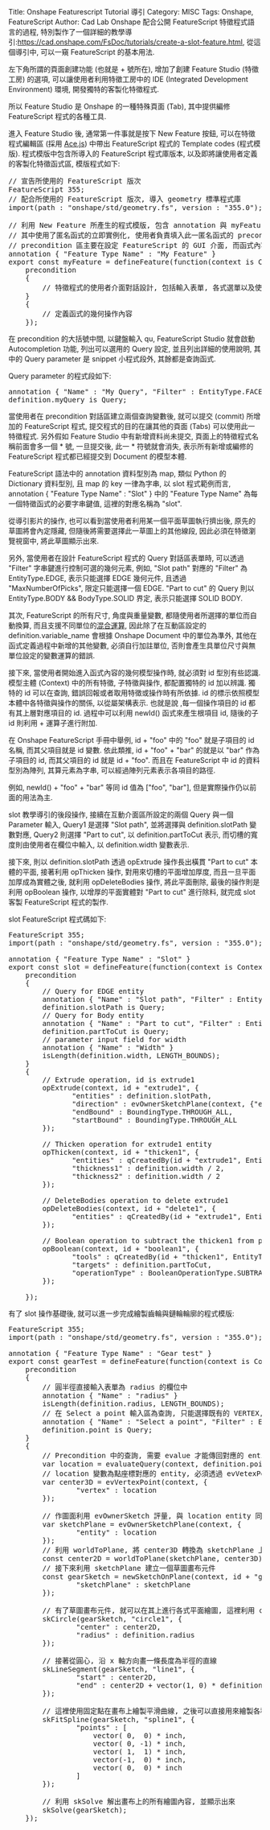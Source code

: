 Title: Onshape Featurescript Tutorial 導引
Category: MISC
Tags: Onshape, FeatureScript
Author: Cad Lab
Onshape 配合公開 FeatureScript 特徵程式語言的過程, 特別製作了一個詳細的教學導引:<a href="https://cad.onshape.com/FsDoc/tutorials/create-a-slot-feature.html">https://cad.onshape.com/FsDoc/tutorials/create-a-slot-feature.html</a>, 從這個導引中, 可以一窺 FeatureScript 的基本用法.

<!-- PELICAN_END_SUMMARY -->

左下角所謂的頁面創建功能 (也就是 + 號所在), 增加了創建 Feature Studio (特徵工房) 的選項, 可以讓使用者利用特徵工房中的 IDE (Integrated Development Environment) 環境, 開發獨特的客製化特徵程式.

所以 Feature Studio 是 Onshape 的一種特殊頁面 (Tab), 其中提供編修 FeatureScript 程式的各種工具.

進入 Feature Studio 後, 通常第一件事就是按下 New Feature 按鈕, 可以在特徵程式編輯區 (採用 <a href="https://github.com/ajaxorg/ace">Ace.js</a>) 中帶出 FeatureScript 程式的 Template codes (程式模版). 程式模版中包含所導入的 FeatureScript 程式庫版本, 以及即將讓使用者定義的客製化特徵函式區, 模版程式如下:

<pre class="brush: jscript">
// 宣告所使用的 FeatureScript 版次
FeatureScript 355;
// 配合所使用的 FeatureScript 版次, 導入 geometry 標準程式庫
import(path : "onshape/std/geometry.fs", version : "355.0");

// 利用 New Feature 所產生的程式模版, 包含 annotation 與 myFeature 常數的 export
// 其中使用了匿名函式的立即實例化, 使用者負責填入此一匿名函式的 precondition 與函式內容
// precondition 區主要在設定 FeatureScript 的 GUI 介面, 而函式內容則可實際產生各式特徵操作
annotation { "Feature Type Name" : "My Feature" }
export const myFeature = defineFeature(function(context is Context, id is Id, definition is map)
    precondition
    {
        // 特徵程式的使用者介面對話設計, 包括輸入表單, 各式選單以及使用者動態選擇的各種幾何特徵
    }
    {
        // 定義函式的幾何操作內容
    });
</pre>

在 precondition 的大括號中間, 以鍵盤輸入 qu, FeatureScript Studio 就會啟動 Autocompletion 功能, 列出可以選用的 Query 設定, 並且列出詳細的使用說明, 其中的 Query parameter 是 snippet 小程式段外, 其餘都是查詢函式.

Query parameter 的程式段如下:

<pre class="brush: jscript">
annotation { "Name" : "My Query", "Filter" : EntityType.FACE, "MaxNumberOfPicks" : 1 }
definition.myQuery is Query;
</pre>

當使用者在 precondition 對話區建立兩個查詢變數後, 就可以提交 (commit) 所增加的 FeatureScript 程式, 提交程式的目的在讓其他的頁面 (Tabs) 可以使用此一特徵程式. 另外假如 Feature Studio 中有新增資料尚未提交, 頁面上的特徵程式名稱前面會多一個 * 號, 一旦提交後, 此一 * 符號就會消失, 表示所有新增或編修的 FeatureScript 程式都已經提交到 Document 的模型本體.

FeatureScript 語法中的 annotation 資料型別為 map, 類似 Python 的 Dictionary 資料型別, 且 map 的 key 一律為字串, 以 slot 程式範例而言, annotation { "Feature Type Name" : "Slot" } 中的 "Feature Type Name" 為每一個特徵函式的必要字串鍵值, 這裡的對應名稱為 "slot".

從導引影片的操作, 也可以看到當使用者利用某一個平面草圖執行擠出後, 原先的草圖將會內定隱藏, 但隨後將需要選擇此一草圖上的其他線段, 因此必須在特徵瀏覽視窗中, 將此草圖顯示出來.

另外, 當使用者在設計 FeatureScript 程式的 Query 對話區表單時, 可以透過 "Filter" 字串鍵進行控制可選的幾何元素, 例如, "Slot path" 對應的 "Filter" 為 EntityType.EDGE, 表示只能選擇 EDGE 幾何元件, 且透過 "MaxNumberOfPicks", 限定只能選擇一個 EDGE.
"Part to cut" 的 Query 則以 EntityType.BODY && BodyType.SOLID 界定, 表示只能選擇 SOLID BODY.

其次, FeatureScript 的所有尺寸, 角度與重量變數, 都隨使用者所選擇的單位而自動換算, 而且支援不同單位的<a href="https://cad.onshape.com/FsDoc/intro.html">混合運算</a>, 因此除了在互動區設定的 definition.variable_name 會根據 Onshape Document 中的單位為準外, 其他在函式定義過程中新增的其他變數, 必須自行加註單位, 否則會產生具單位尺寸與無單位設定的變數運算的錯誤.

接下來, 當使用者開始進入函式內容的幾何模型操作時, 就必須對 id 型別有些認識. 模型主體 (Context) 中的所有特徵, 子特徵與操作, 都配置獨特的 id 加以辨識. 獨特的 id 可以在查詢, 錯誤回報或者取用特徵或操作時有所依據. id 的標示依照模型本體中各特徵與操作的關係, 以從屬架構表示. 也就是說 ,每一個操作項目的 id 都有其上層對應項目的 id. 過程中可以利用 newId() 函式來產生根項目 id, 隨後的子 id 則利用 + 運算子進行附加.

在 Onshape FeatureScript 手冊中舉例, id + "foo" 中的 "foo" 就是子項目的 id 名稱, 而其父項目就是 id 變數. 依此類推, id + "foo" + "bar" 的就是以 "bar" 作為子項目的 id, 而其父項目的 id 就是 id + "foo". 而且在 FeatureScript 中 id 的資料型別為陣列, 其算元素為字串, 可以經過陣列元素表示各項目的路徑. 

例如, newId() + "foo" + "bar" 等同 id 值為 ["foo", "bar"], 但是實際操作仍以前面的用法為主.

slot 教學導引的後段操作, 接續在互動介面區所設定的兩個 Query 與一個 Parameter 輸入, Query1 是選擇 "Slot path", 並將選擇與 definition.slotPath 變數對應, Query2 則選擇 "Part to cut", 以 definition.partToCut 表示, 而切槽的寬度則由使用者在欄位中輸入, 以 definition.width 變數表示.

接下來, 則以 definition.slotPath 透過 opExtrude 操作長出橫貫 "Part to cut" 本體的平面, 接著利用 opThicken 操作, 對用來切槽的平面增加厚度, 而且一旦平面加厚成為實體之後, 就利用 opDeleteBodies 操作, 將此平面刪除, 最後的操作則是利用 opBoolean 操作, 以增厚的平面實體對 "Part to cut" 進行除料, 就完成 slot 客製 FeatureScript 程式的製作.

slot FeatureScript 程式碼如下:

<pre class="brush: jscript">
FeatureScript 355;
import(path : "onshape/std/geometry.fs", version : "355.0");

annotation { "Feature Type Name" : "Slot" }
export const slot = defineFeature(function(context is Context, id is Id, definition is map)
    precondition
    {
        // Query for EDGE entity
        annotation { "Name" : "Slot path", "Filter" : EntityType.EDGE, "MaxNumberOfPicks" : 1 }
        definition.slotPath is Query;
        // Query for Body entity
        annotation { "Name" : "Part to cut", "Filter" : EntityType.BODY && BodyType.SOLID, "MaxNumberOfPicks" : 1 }
        definition.partToCut is Query;
        // parameter input field for width
        annotation { "Name" : "Width" }
        isLength(definition.width, LENGTH_BOUNDS);
    }
    {
        // Extrude operation, id is extrude1
        opExtrude(context, id + "extrude1", {
               "entities" : definition.slotPath,
               "direction" : evOwnerSketchPlane(context, {"entity" : definition.slotPath}).normal,
               "endBound" : BoundingType.THROUGH_ALL,
               "startBound" : BoundingType.THROUGH_ALL
        });
        
        // Thicken operation for extrude1 entity
        opThicken(context, id + "thicken1", {
               "entities" : qCreatedBy(id + "extrude1", EntityType.BODY),
               "thickness1" : definition.width / 2,
               "thickness2" : definition.width / 2
        });
        
        // DeleteBodies operation to delete extrude1
        opDeleteBodies(context, id + "delete1", {
               "entities" : qCreatedBy(id + "extrude1", EntityType.BODY)
        });

        // Boolean operation to subtract the thicken1 from partToCut part
        opBoolean(context, id + "boolean1", {
               "tools" : qCreatedBy(id + "thicken1", EntityType.BODY),
               "targets" : definition.partToCut,
               "operationType" : BooleanOperationType.SUBTRACTION
        });

    });
</pre>

有了 slot 操作基礎後, 就可以進一步完成繪製齒輪與鏈輪輪廓的程式模版:

<pre class="brush: jscript">
FeatureScript 355;
import(path : "onshape/std/geometry.fs", version : "355.0");
 
annotation { "Feature Type Name" : "Gear test" }
export const gearTest = defineFeature(function(context is Context, id is Id, definition is map)
    precondition
    {
        // 圓半徑直接輸入表單為 radius 的欄位中
        annotation { "Name" : "radius" }
        isLength(definition.radius, LENGTH_BOUNDS);
        // 在 Select a point 輸入區為查詢, 只能選擇既有的 VERTEX, 且只選一個點
        annotation { "Name" : "Select a point", "Filter" : EntityType.VERTEX, "MaxNumberOfPicks" : 1 }
        definition.point is Query;
    }
    {
        // Precondition 中的查詢, 需要 evalue 才能傳回對應的 entity
        var location = evaluateQuery(context, definition.point)[0];
        // location 變數為點座標對應的 entity, 必須透過 evVetexPoint 的評量才能傳回對應的點座標
        var center3D = evVertexPoint(context, {
                "vertex" : location
        });
 
        // 作圖面利用 evOwnerSketch 評量, 與 location entity 同一個平面
        var sketchPlane = evOwnerSketchPlane(context, {
                "entity" : location
        });
        // 利用 worldToPlane, 將 center3D 轉換為 sketchPlane 上的平面點座標
        const center2D = worldToPlane(sketchPlane, center3D);
        // 接下來利用 sketchPlane 建立一個草圖畫布元件
        const gearSketch = newSketchOnPlane(context, id + "gearSketch", {
                "sketchPlane" : sketchPlane
        });
   
        // 有了草圖畫布元件, 就可以在其上進行各式平面繪圖, 這裡利用 center2D 點作為圓心, definition.radius 作為半徑畫圓
        skCircle(gearSketch, "circle1", {
                "center" : center2D,
                "radius" : definition.radius
        });
        
        // 接著從圓心, 沿 x 軸方向畫一條長度為半徑的直線
        skLineSegment(gearSketch, "line1", {
                "start" : center2D,
                "end" : center2D + vector(1, 0) * definition.radius
        });
        
        // 這裡使用固定點在畫布上繪製平滑曲線, 之後可以直接用來繪製各種齒輪或鏈輪輪廓
        skFitSpline(gearSketch, "spline1", {
                "points" : [
                    vector( 0,  0) * inch,
                    vector( 0, -1) * inch,
                    vector( 1,  1) * inch,
                    vector(-1,  0) * inch,
                    vector( 0,  0) * inch
                ]
        });
         
        // 利用 skSolve 解出畫布上的所有繪圖內容, 並顯示出來
        skSolve(gearSketch);
    });
</pre>



